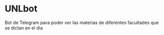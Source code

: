 # UNLbot
Bot de Telegram para poder ver las materias de diferentes facultades que se dictan en el dia
